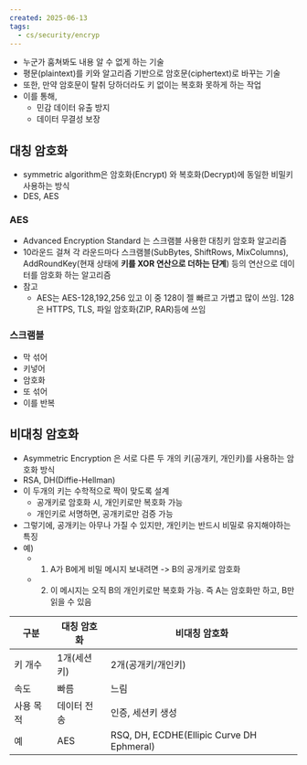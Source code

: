 ```yaml
---
created: 2025-06-13
tags:
  - cs/security/encryp
---
```

- 누군가 훔쳐봐도 내용 알 수 없게 하는 기술
- 평문(plaintext)를 키와 알고리즘 기반으로 암호문(ciphertext)로 바꾸는 기술
- 또한, 만약 암호문이 탈취 당하더라도 키 없이는 복호화 못하게 하는 작업
- 이를 통해,
	- 민감 데이터 유출 방지
	- 데이터 무결성 보장

## 대칭 암호화
- symmetric algorithm은 암호화(Encrypt) 와 복호화(Decrypt)에 동일한 비밀키 사용하는 방식
- DES, AES

### AES
- Advanced Encryption Standard 는 스크램블 사용한 대칭키 암호화 알고리즘
- 10라운드 걸쳐 각 라운드마다 스크램블(SubBytes, ShiftRows, MixColumns), AddRoundKey(현재 상태에 **키를 XOR 연산으로 더하는 단계**) 등의 연산으로 데이터를 암호화 하는 알고리즘
- 참고
	- AES는 AES-128,192,256 있고 이 중 128이 젤 빠르고 가볍고 많이 쓰임. 128은 HTTPS, TLS, 파일 암호화(ZIP, RAR)등에 쓰임
### 스크램블
- 막 섞어
- 키넣어
- 암호화
- 또 섞어
- 이를 반복
## 비대칭 암호화
- Asymmetric Encryption 은 서로 다른 두 개의 키(공개키, 개인키)를 사용하는 암호화 방식
- RSA, DH(Diffie-Hellman) 
- 이 두개의 키는 수학적으로 짝이 맞도록 설계
	- 공개키로 암호화 시, 개인키로만 복호화 가능
	- 개인키로 서명하면, 공개키로만 검증 가능
- 그렇기에, 공개키는 아무나 가질 수 있지만, 개인키는 반드시 비밀로 유지해야하는 특징
- 예)
	- 1) A가 B에게 비밀 메시지 보내려면 -> B의 공개키로 암호화
	- 2) 이 메시지는 오직 B의 개인키로만 복호화 가능. 즉 A는 암호화만 하고, B만 읽을 수 있음



| 구분    | 대칭 암호화  | 비대칭 암호화                                   |
| ----- | ------- | ----------------------------------------- |
| 키 개수  | 1개(세션키) | 2개(공개키/개인키)                               |
| 속도    | 빠름      | 느림                                        |
| 사용 목적 | 데이터 전송  | 인증, 세션키 생성                                |
| 예     | AES     | RSQ, DH, ECDHE(Ellipic Curve DH Ephmeral) |
